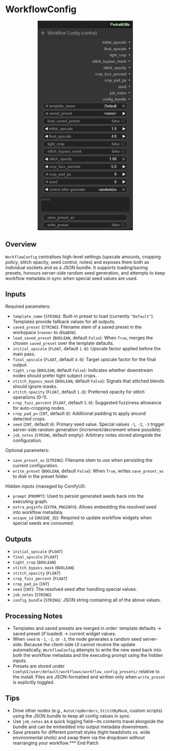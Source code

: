 # WorkflowConfig
<div align="center"><img src="screenshots/workflow_config.png" alt="Screenshot" width="300" /></div>


## Overview
`WorkflowConfig` centralises high-level settings (upscale amounts, cropping policy, stitch opacity, seed control, notes) and exposes them both as individual sockets and as a JSON bundle. It supports loading/saving presets, honours server-side random seed generation, and attempts to keep workflow metadata in sync when special seed values are used.

## Inputs
Required parameters:
- `template_name` (`STRING`): Built-in preset to load (currently `"Default"`). Templates provide fallback values for all outputs.
- `saved_preset` (`STRING`): Filename stem of a saved preset in the workspace (`<none>` to disable).
- `load_saved_preset` (`BOOLEAN`, default `False`): When `True`, merges the chosen `saved_preset` over the template defaults.
- `initial_upscale` (`FLOAT`, default `1.0`): Upscale factor applied before the main pass.
- `final_upscale` (`FLOAT`, default `4.0`): Target upscale factor for the final output.
- `tight_crop` (`BOOLEAN`, default `False`): Indicates whether downstream nodes should prefer tight subject crops.
- `stitch_bypass_mask` (`BOOLEAN`, default `False`): Signals that stitched blends should ignore masks.
- `stitch_opacity` (`FLOAT`, default `1.0`): Preferred opacity for stitch operations (0–1).
- `crop_fuzz_percent` (`FLOAT`, default `5.0`): Suggested fuzziness allowance for auto-cropping nodes.
- `crop_pad_px` (`INT`, default `0`): Additional padding to apply around detected crops.
- `seed` (`INT`, default `0`): Primary seed value. Special values `-1`, `-2`, `-3` trigger server-side random generation (increment/decrement where possible).
- `job_notes` (`STRING`, default empty): Arbitrary notes stored alongside the configuration.

Optional parameters:
- `save_preset_as` (`STRING`): Filename stem to use when persisting the current configuration.
- `write_preset` (`BOOLEAN`, default `False`): When `True`, writes `save_preset_as` to disk in the preset folder.

Hidden inputs (managed by ComfyUI):
- `prompt` (`PROMPT`): Used to persist generated seeds back into the executing graph.
- `extra_pnginfo` (`EXTRA_PNGINFO`): Allows embedding the resolved seed into workflow metadata.
- `unique_id` (`UNIQUE_ID`): Required to update workflow widgets when special seeds are consumed.

## Outputs
- `initial_upscale` (`FLOAT`)
- `final_upscale` (`FLOAT`)
- `tight_crop` (`BOOLEAN`)
- `stitch_bypass_mask` (`BOOLEAN`)
- `stitch_opacity` (`FLOAT`)
- `crop_fuzz_percent` (`FLOAT`)
- `crop_pad_px` (`INT`)
- `seed` (`INT`): The resolved seed after handling special values.
- `job_notes` (`STRING`)
- `config_bundle` (`STRING`): JSON string containing all of the above values.

## Processing Notes
- Templates and saved presets are merged in order: template defaults → saved preset (if loaded) → current widget values.
- When `seed` is `-1`, `-2`, or `-3`, the node generates a random seed server-side. Because the client-side UI cannot receive the update automatically, `WorkflowConfig` attempts to write the new seed back into both the workflow metadata and the executing prompt using the hidden inputs.
- Presets are stored under `ComfyUI/user/default/workflows/workflow_config_presets/` relative to the install. Files are JSON-formatted and written only when `write_preset` is explicitly toggled.

## Tips
- Drive other nodes (e.g., `AutoCropBorders`, `StitchByMask`, custom scripts) using the JSON bundle to keep all config values in sync.
- Use `job_notes` as a quick logging field—its contents travel alongside the bundle and can be embedded into output metadata downstream.
- Save presets for different portrait styles (tight headshots vs. wide environmental shots) and swap them via the dropdown without rearranging your workflow.*** End Patch
